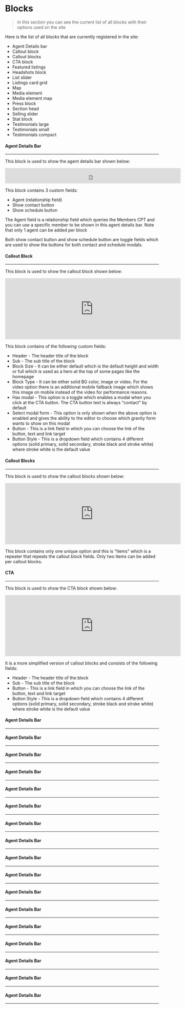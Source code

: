 # Blocks

> In this section you can see the current list of all blocks with their options used on the site


Here is the list of all blocks that are currently registered in the site:


* Agent Details bar
* Callout block
* Callout blocks
* CTA block
* Featured listings
* Headshots block
* List slider
* Listings card grid
* Map
* Media element
* Media element map
* Press block
* Section head
* Selling slider
* Stat block
* Testimonials large
* Testimonials small
* Testimonials compact


#### Agent Details Bar
------------------------

This block is used to show the agent details bar shown below:

<iframe src="https://share.getcloudapp.com/7Kuyj99J?embed=true" width="575" height="50" style="border:none" frameborder="0" allowtransparency="true" allowfullscreen="true">              </iframe>


This block contains 3 custom fields:

* Agent (relationship field)
* Show contact button
* Show schedule button


The Agent field is a relationship field which queries the Members CPT and you can use a specific member to be shown in this agent details bar.
Note that only 1 agent can be added per block

Both show contact button and show schedule button are toggle fields which are used to show the buttons for both contact and schedule modals.


#### Callout Block
------------------------
This block is used to show the callout block shown below:

<iframe src="https://share.getcloudapp.com/9ZuNz124?embed=true" width="575" height="200" style="border:none" frameborder="0" allowtransparency="true" allowfullscreen="true">              </iframe>


This block contains of the following custom fields:

* Header - The header title of the block
* Sub - The sub title of the block
* Block Size - It can be either default which is the default height and width or full which is used as a hero at the top of some pages like the homepage
* Block Type - It can be either solid BG color, image or video. For the video option there is an additional mobile fallback image which shows this image on mobile instead of the video for performance reasons.
* Has modal - This option is a toggle which enables a modal when you click at the CTA button. The CTA button text is always "contact" by default
* Select modal form - This option is only shown when the above option is enabled and gives the ability to the editor to choose which gravity form wants to show on this modal
* Button - This is a link field in which you can choose the link of the button, text and link target
* Button Style - This is a dropdown field which contains 4 different options (solid primary, solid secondary, stroke black and stroke white) where stroke white is the default value


#### Callout Blocks
------------------------
This block is used to show the callout blocks shown below:

<iframe src="https://share.getcloudapp.com/E0uERp5d?embed=true" width="575" height="200" style="border:none" frameborder="0" allowtransparency="true" allowfullscreen="true">              </iframe>


This block contains only one unique option and this is "Items" which is a repeater that repeats the callout block fields. Only two items can be added per callout blocks.

#### CTA
------------------------

This block is used to show the CTA block shown below:

<iframe src="https://share.getcloudapp.com/Z4uwmRGl?embed=true" width="575" height="200" style="border:none" frameborder="0" allowtransparency="true" allowfullscreen="true">              </iframe>

It is a more simplified version of callout blocks and consists of the following fields:

* Header - The header title of the block
* Sub - The sub title of the block
* Button - This is a link field in which you can choose the link of the button, text and link target
* Button Style - This is a dropdown field which contains 4 different options (solid primary, solid secondary, stroke black and stroke white) where stroke white is the default value


#### Agent Details Bar
------------------------


#### Agent Details Bar
------------------------


#### Agent Details Bar
------------------------


#### Agent Details Bar
------------------------


#### Agent Details Bar
------------------------


#### Agent Details Bar
------------------------


#### Agent Details Bar
------------------------


#### Agent Details Bar
------------------------


#### Agent Details Bar
------------------------


#### Agent Details Bar
------------------------


#### Agent Details Bar
------------------------

#### Agent Details Bar
------------------------

#### Agent Details Bar
------------------------

#### Agent Details Bar
------------------------

#### Agent Details Bar
------------------------

#### Agent Details Bar
------------------------

#### Agent Details Bar
------------------------